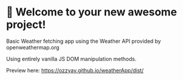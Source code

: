 # 🚀 Welcome to your new awesome project!

Basic Weather fetching app using the Weather API provided by openweathermap.org

Using entirely vanilla JS DOM manipulation methods.

Preview here: https://ozzyay.github.io/weatherApp/dist/
